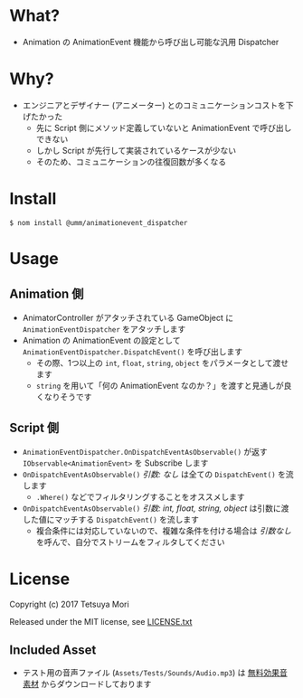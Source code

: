 # What?

* Animation の AnimationEvent 機能から呼び出し可能な汎用 Dispatcher

# Why?

* エンジニアとデザイナー (アニメーター) とのコミュニケーションコストを下げたかった
    * 先に Script 側にメソッド定義していないと AnimationEvent で呼び出しできない
    * しかし Script が先行して実装されているケースが少ない
    * そのため、コミュニケーションの往復回数が多くなる

# Install

```shell
$ nom install @umm/animationevent_dispatcher
```

# Usage

## Animation 側

* AnimatorController がアタッチされている GameObject に `AnimationEventDispatcher` をアタッチします
* Animation の AnimationEvent の設定として `AnimationEventDispatcher.DispatchEvent()` を呼び出します
    * その際、1つ以上の `int`, `float`, `string`, `object` をパラメータとして渡せます
    * `string` を用いて「何の AnimationEvent なのか？」を渡すと見通しが良くなりそうです

## Script 側

* `AnimationEventDispatcher.OnDispatchEventAsObservable()` が返す `IObservable<AnimationEvent>` を Subscribe します
* `OnDispatchEventAsObservable()` *引数: なし* は全ての `DispatchEvent()` を流します
    * `.Where()` などでフィルタリングすることをオススメします
* `OnDispatchEventAsObservable()` *引数: int, float, string, object* は引数に渡した値にマッチする `DispatchEvent()` を流します
    * 複合条件には対応していないので、複雑な条件を付ける場合は *引数なし* を呼んで、自分でストリームをフィルタしてください

# License

Copyright (c) 2017 Tetsuya Mori

Released under the MIT license, see [LICENSE.txt](LICENSE.txt)

## Included Asset

* テスト用の音声ファイル (`Assets/Tests/Sounds/Audio.mp3`) は [無料効果音素材](http://taira-komori.jpn.org/freesound.html) からダウンロードしております

